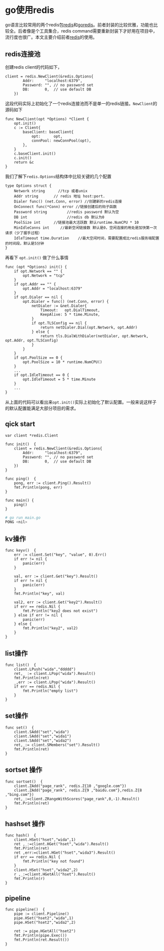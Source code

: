 # go使用redis

go语言比较常用的两个redis包[redis](https://github.com/go-redis/redis)和[goredis](https://github.com/gomodule/redigo)。前者封装的比较优雅，功能也比较全。后者像是个工具集合，redis command需要重新封装下才好用在项目中，流行度也很广。本文主要介绍前者[redis](https://github.com/go-redis/redis)的使用。

## redis连接池
创建redis client的代码如下，
```golang
client = redis.NewClient(&redis.Options{
		Addr:     "localhost:6379",
		Password: "", // no password set
		DB:       0,  // use default DB
    })
```
这段代码实际上初始化了一个redis连接池而不是单一的redis链接。`NewClient`的源码如下
```golang
func NewClient(opt *Options) *Client {
	opt.init()
	c := Client{
		baseClient: baseClient{
			opt:      opt,
			connPool: newConnPool(opt),
		},
	}
	c.baseClient.init()
	c.init()
	return &c
}
```

我们了解下`redis.Options`结构体中比较关键的几个配置
```golang
type Options struct {
	Network string      //tcp 或者unix
	Addr string       // redis 地址 host:port.
	Dialer func() (net.Conn, error) //创建新的redis连接
	OnConnect func(*Conn) error //链接创建后的钩子函数
	Password string         //redis password 默认为空
	DB int                  //redis db 默认为0
	PoolSize int      //链接池最大活跃数 默认runtime.NumCPU * 10
	MinIdleConns int     //最新空闲链接数 默认是0，空闲连接的用处是加快第一次请求（少了握手过程）
	IdleTimeout time.Duration    //最大空闲时间，需要配置成比redis服务端配置的时间段，默认是5分钟
}
```
再看下 `opt.init()` 做了什么事情
```golang
func (opt *Options) init() {
	if opt.Network == "" {
		opt.Network = "tcp"
	}
	if opt.Addr == "" {
		opt.Addr = "localhost:6379"
	}
	if opt.Dialer == nil {
		opt.Dialer = func() (net.Conn, error) {
			netDialer := &net.Dialer{
				Timeout:   opt.DialTimeout,
				KeepAlive: 5 * time.Minute,
			}
			if opt.TLSConfig == nil {
				return netDialer.Dial(opt.Network, opt.Addr)
			} else {
				return tls.DialWithDialer(netDialer, opt.Network, opt.Addr, opt.TLSConfig)
			}
		}
	}
	if opt.PoolSize == 0 {
		opt.PoolSize = 10 * runtime.NumCPU()
	}
	...
	if opt.IdleTimeout == 0 {
		opt.IdleTimeout = 5 * time.Minute
	}
	...
}
```
从上面的代码可以看出来`opt.init()`实际上初始化了默认配置。一般来说这样子的默认配置能满足大部分项目的需求。

## qick start
```golang
var client *redis.Client

func init()  {
	client = redis.NewClient(&redis.Options{
		Addr:     "localhost:6379",
		Password: "", // no password set
		DB:       0,  // use default DB
	})
}

func ping()  {
	pong, err := client.Ping().Result()
	fmt.Println(pong, err)
}

func main() {
    ping() 
}
```
```bash
# go run main.go
PONG <nil>
```

## kv操作
```golang
func keyv()  {
	err := client.Set("key", "value", 0).Err()
	if err != nil {
		panic(err)
	}

	val, err := client.Get("key").Result()
	if err != nil {
		panic(err)
	}
	fmt.Println("key", val)

	val2, err := client.Get("key2").Result()
	if err == redis.Nil {
		fmt.Println("key2 does not exist")
	} else if err != nil {
		panic(err)
	} else {
		fmt.Println("key2", val2)
	}
}
```

## list操作
```golang
func list()  {
	client.LPush("wida","ddddd")
	ret,_ := client.LPop("wida").Result()
	fmt.Println(ret)
	_,err := client.LPop("wida").Result()
	if err == redis.Nil {
		fmt.Println("empty list")
	}
}
```

## set操作
```golang
func set()  {
	client.SAdd("set","wida")
	client.SAdd("set","wida1")
	client.SAdd("set","wida2")
	ret,_:= client.SMembers("set").Result()
	fmt.Println(ret)
}
```

## sortset 操作
```golang
func sortset()  {
	client.ZAdd("page_rank", redis.Z{10 ,"google.com"})
	client.ZAdd("page_rank", redis.Z{9 ,"baidu.com"},redis.Z{8 ,"bing.com"})
	ret,_:=client.ZRangeWithScores("page_rank",0,-1).Result()
	fmt.Println(ret)
}
```

## hashset 操作
```golang
func hash()  {
	client.HSet("hset","wida",1)
	ret ,_:=client.HGet("hset","wida").Result()
	fmt.Println(ret)
	ret ,err:=client.HGet("hset","wida3").Result()
	if err == redis.Nil {
		fmt.Println("key not found")
	}
	client.HSet("hset","wida2",2)
	r ,_:=client.HGetAll("hset").Result()
	fmt.Println(r)
}
```

## pipeline
```golang
func pipeline()  {
	pipe := client.Pipeline()
	pipe.HSet("hset2","wida",1)
	pipe.HSet("hset2","wida2",2)

	ret := pipe.HGetAll("hset2")
	fmt.Println(pipe.Exec())
	fmt.Println(ret.Result())
}
```